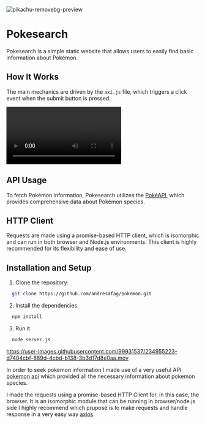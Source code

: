 ![pikachu-removebg-preview](https://github.com/user-attachments/assets/fdc2361f-4293-45b1-b9bc-443eb111242a)

# Pokesearch

Pokesearch is a simple static website that allows users to easily find basic information about Pokémon.

## How It Works

The main mechanics are driven by the `axi.js` file, which triggers a click event when the submit button is pressed.

![Pokesearch Demo](https://user-images.githubusercontent.com/99931537/234955223-d7404cbf-889d-4cbd-b138-3b3d17d8e0aa.mov)

## API Usage

To fetch Pokémon information, Pokesearch utilizes the [PokéAPI](https://pokeapi.co), which provides comprehensive data about Pokémon species.

## HTTP Client

Requests are made using a promise-based HTTP client, which is isomorphic and can run in both browser and Node.js environments. This client is highly recommended for its flexibility and ease of use.

## Installation and Setup

1. Clone the repository:
 ```sh
   git clone https://github.com/andresafag/pokemon.git
 ```
2. Install the dependencies
 ```sh
   npm install
 ```
3. Run it 
 ```sh
   node server.js
 ```

https://user-images.githubusercontent.com/99931537/234955223-d7404cbf-889d-4cbd-b138-3b3d17d8e0aa.mov


In order to seek pokemon information I made use of a very useful API [pokemon api](https://pokeapi.co) which provided all the necessary information about pokemon species.

I made the requests using a promise-based HTTP Client for, in this case, the browser. It is an isomorphic module that can be running in browser/node.js side I highly recommend which prupose is to make requests and handle response in a very easy way [axios](https://axios-http.com/docs/intro).
